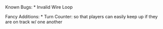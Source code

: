 Known Bugs:
    * Invalid Wire Loop

Fancy Additions:
    * Turn Counter: so that players can easily keep up if they are on track w/ one another